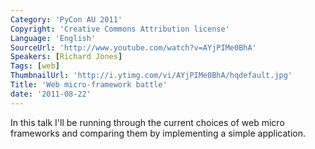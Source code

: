 ```yaml
---
Category: 'PyCon AU 2011'
Copyright: 'Creative Commons Attribution license'
Language: 'English'
SourceUrl: 'http://www.youtube.com/watch?v=AYjPIMe0BhA'
Speakers: [Richard Jones]
Tags: [web]
ThumbnailUrl: 'http://i.ytimg.com/vi/AYjPIMe0BhA/hqdefault.jpg'
Title: 'Web micro-framework battle'
date: '2011-08-22'
---
```

In this talk I'll be running through the current choices of web micro
frameworks and comparing them by implementing a simple application.
